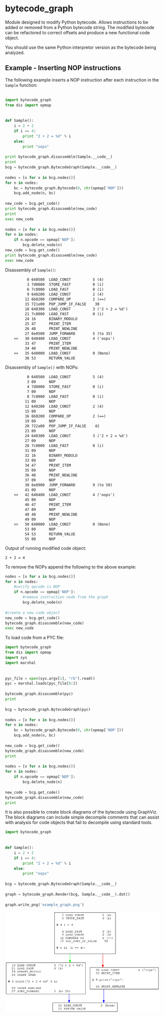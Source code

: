 # bytecode_graph

Module designed to modify Python bytecode. 
Allows instructions to be added or removed from a Python bytecode string. The modified bytecode can be refactored to correct offsets and produce a new functional code object. 

You should use the same Python interpretor version as the bytecode being analyzed.

## Example - Inserting NOP instructions

The following example inserts a NOP instruction after each instruction in the `Sample` function:

```python

import bytecode_graph
from dis import opmap


def Sample():
    i = 2 + 2
    if i == 4:
        print "2 + 2 = %d" % i
    else:
        print "oops"

print bytecode_graph.disassemble(Sample.__code__)
print
bcg = bytecode_graph.BytecodeGraph(Sample.__code__)

nodes = [x for x in bcg.nodes()]
for n in nodes:
    bc = bytecode_graph.Bytecode(0, chr(opmap['NOP']))
    bcg.add_node(n, bc)

new_code = bcg.get_code()
print bytecode_graph.disassemble(new_code)
print
exec new_code

nodes = [x for x in bcg.nodes()]
for n in nodes:
    if n.opcode == opmap['NOP']:
        bcg.delete_node(n)
new_code = bcg.get_code()
print bytecode_graph.disassemble(new_code)
exec new_code
```

Disassembly of `Sample()`:
```
          0 640500  LOAD_CONST          5 (4)
          3 7d0000  STORE_FAST          0 (i)
          6 7c0000  LOAD_FAST           0 (i)
          9 640200  LOAD_CONST          2 (4)
         12 6b0200  COMPARE_OP          2 (==)
         15 721e00  POP_JUMP_IF_FALSE    30
         18 640300  LOAD_CONST          3 ('2 + 2 = %d')
         21 7c0000  LOAD_FAST           0 (i)
         24 16      BINARY_MODULO  
         25 47      PRINT_ITEM     
         26 48      PRINT_NEWLINE  
         27 6e0500  JUMP_FORWARD        5 (to 35)
    >>   30 640400  LOAD_CONST          4 ('oops')
         33 47      PRINT_ITEM     
         34 48      PRINT_NEWLINE  
    >>   35 640000  LOAD_CONST          0 (None)
         38 53      RETURN_VALUE   
```

Disassembly of `Sample()` with NOPs:
```
          0 640500  LOAD_CONST          5 (4)
          3 09      NOP            
          4 7d0000  STORE_FAST          0 (i)
          7 09      NOP            
          8 7c0000  LOAD_FAST           0 (i)
         11 09      NOP            
         12 640200  LOAD_CONST          2 (4)
         15 09      NOP            
         16 6b0200  COMPARE_OP          2 (==)
         19 09      NOP            
         20 722a00  POP_JUMP_IF_FALSE    42
         23 09      NOP            
         24 640300  LOAD_CONST          3 ('2 + 2 = %d')
         27 09      NOP            
         28 7c0000  LOAD_FAST           0 (i)
         31 09      NOP            
         32 16      BINARY_MODULO  
         33 09      NOP            
         34 47      PRINT_ITEM     
         35 09      NOP            
         36 48      PRINT_NEWLINE  
         37 09      NOP            
         38 6e0900  JUMP_FORWARD        9 (to 50)
         41 09      NOP            
    >>   42 640400  LOAD_CONST          4 ('oops')
         45 09      NOP            
         46 47      PRINT_ITEM     
         47 09      NOP            
         48 48      PRINT_NEWLINE  
         49 09      NOP            
    >>   50 640000  LOAD_CONST          0 (None)
         53 09      NOP            
         54 53      RETURN_VALUE   
         55 09      NOP    
```

Output of running modified code object:
```
2 + 2 = 4
```

To remove the NOPs append the following to the above example:
```python
nodes = [x for x in bcg.nodes()]
for n in nodes:
    #verify opcode is NOP
    if n.opcode == opmap['NOP']:
        #remove instruction node from the graph
        bcg.delete_node(n)
        
#create a new code object
new_code = bcg.get_code()
bytecode_graph.disassemble(new_code)
exec new_code
```

To load code from a PYC file:
```python
import bytecode_graph
from dis import opmap
import sys
import marshal


pyc_file = open(sys.argv[1], "rb").read()
pyc = marshal.loads(pyc_file[8:])

bytecode_graph.disassemble(pyc)
print

bcg = bytecode_graph.BytecodeGraph(pyc)

nodes = [x for x in bcg.nodes()]
for n in nodes:
    bc = bytecode_graph.Bytecode(0, chr(opmap['NOP']))
    bcg.add_node(n, bc)

new_code = bcg.get_code()
bytecode_graph.disassemble(new_code)
print

nodes = [x for x in bcg.nodes()]
for n in nodes:
    if n.opcode == opmap['NOP']:
        bcg.delete_node(n)

new_code = bcg.get_code()
bytecode_graph.disassemble(new_code)
print
```

It is also possible to create block diagrams of the bytecode using GraphViz. The block diagrams can include simple decompile comments that can assist with analysis for code objects that fail to decompile using standard tools.

```python
import bytecode_graph


def Sample():
    i = 2 + 2
    if i == 4:
        print "2 + 2 = %d" % i
    else:
        print "oops"

bcg = bytecode_graph.BytecodeGraph(Sample.__code__)

graph = bytecode_graph.Render(bcg, Sample.__code__).dot()

graph.write_png('example_graph.png')

```

![Example_Graph](docs/example_graph.png?raw=true)
